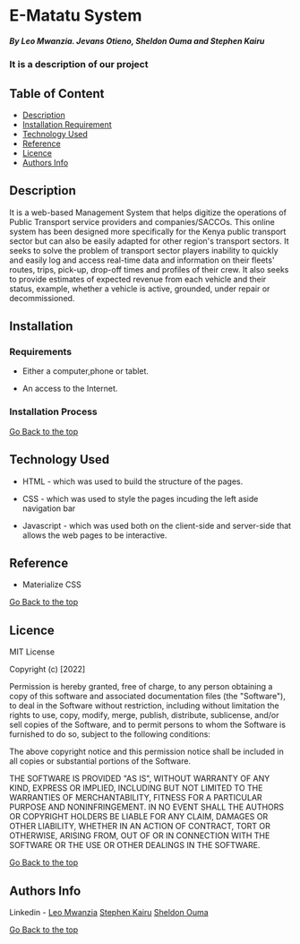 # E-Matatu System

##### By Leo Mwanzia. Jevans Otieno, Sheldon Ouma and Stephen Kairu
### It is a description of our project

## Table of Content

+ [Description](#description)
+ [Installation Requirement](#Installation)
+ [Technology Used](#technology-used)
+ [Reference](#reference)
+ [Licence](#licence)
+ [Authors Info](#author-Info)

## Description
<p>It is a web-based Management System that helps digitize the operations of Public Transport service providers and companies/SACCOs. This online system has been designed more specifically for the Kenya public transport sector but can also be easily adapted for other region's transport sectors. It seeks to solve the problem of transport sector players inability to quickly and easily log and access real-time data and information on their fleets' routes, trips, pick-up, drop-off times and profiles of their crew. It also seeks to provide estimates of expected revenue from each vehicle and their status, example, whether a vehicle is active, grounded, under repair or decommissioned.</p>

## Installation

### Requirements

* Either a computer,phone or tablet.

* An access to the Internet.

### Installation Process

[Go Back to the top](#e-Matatu-System)
## Technology Used
* HTML - which was used to build the structure of the pages.

* CSS - which was used to style the pages incuding the left aside navigation bar

* Javascript - which was used both on the client-side and server-side that allows the web pages to be interactive.

## Reference
* Materialize CSS

[Go Back to the top](#e-Matatu-System)

## Licence

MIT License

Copyright (c) [2022]

Permission is hereby granted, free of charge, to any person obtaining a copy
of this software and associated documentation files (the "Software"), to deal
in the Software without restriction, including without limitation the rights
to use, copy, modify, merge, publish, distribute, sublicense, and/or sell
copies of the Software, and to permit persons to whom the Software is
furnished to do so, subject to the following conditions:

The above copyright notice and this permission notice shall be included in all
copies or substantial portions of the Software.

THE SOFTWARE IS PROVIDED "AS IS", WITHOUT WARRANTY OF ANY KIND, EXPRESS OR
IMPLIED, INCLUDING BUT NOT LIMITED TO THE WARRANTIES OF MERCHANTABILITY,
FITNESS FOR A PARTICULAR PURPOSE AND NONINFRINGEMENT. IN NO EVENT SHALL THE
AUTHORS OR COPYRIGHT HOLDERS BE LIABLE FOR ANY CLAIM, DAMAGES OR OTHER
LIABILITY, WHETHER IN AN ACTION OF CONTRACT, TORT OR OTHERWISE, ARISING FROM,
OUT OF OR IN CONNECTION WITH THE SOFTWARE OR THE USE OR OTHER DEALINGS IN THE
SOFTWARE.

[Go Back to the top](#e-Matatu-System)

## Authors Info


Linkedin - [Leo Mwanzia](www.linkedin.com/in/mutungi-leo-3143431a8)
            [Stephen Kairu](https://www.linkedin.com/in/stephen-kairu-54a4bb17a/)
            [Sheldon Ouma](https://www.linkedin.com/in/sheldon-odhiambo-9592a3217/)

     

[Go Back to the top](#e-Matatu-System)